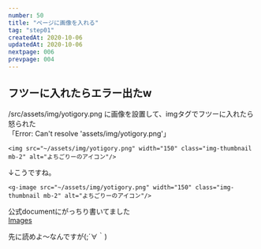 ```yaml
---
number: 50
title: "ページに画像を入れる"
tag: "step01"
createdAt: 2020-10-06
updatedAt: 2020-10-06
nextpage: 006
prevpage: 004
---
```


## フツーに入れたらエラー出たw

/src/assets/img/yotigory.png に画像を設置して、imgタグでフツーに入れたら怒られた  
「Error: Can't resolve 'assets/img/yotigory.png'」

    <img src="~/assets/img/yotigory.png" width="150" class="img-thumbnail mb-2" alt="よちごりーのアイコン"/>

↓こうですね。

    <g-image src="~/assets/img/yotigory.png" width="150" class="img-thumbnail mb-2" alt="よちごりーのアイコン"/>

公式documentにがっちり書いてました  
[Images](https://gridsome.org/docs/images/#how-it-works)

先に読めよ～なんですが(;´∀｀)
